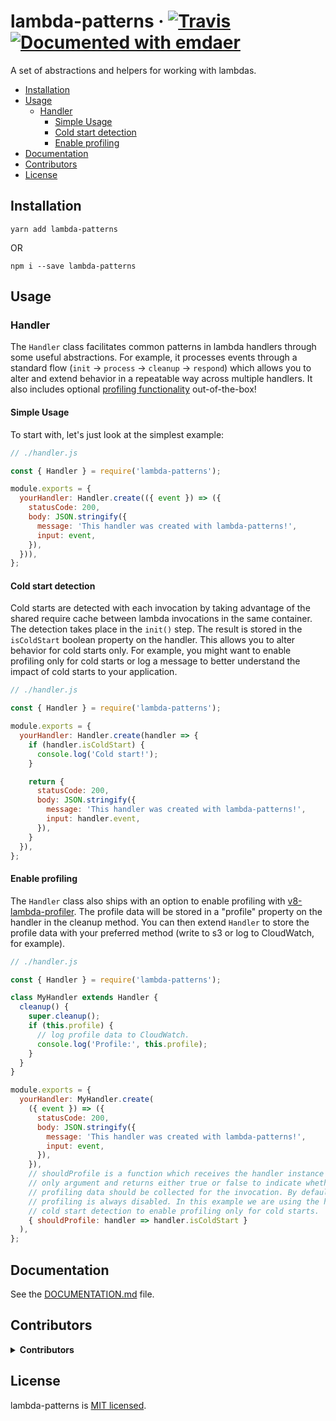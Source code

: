 <!--
  This file was generated by emdaer

  Its template can be found at .emdaer/README.emdaer.md
-->

# lambda-patterns · [![Travis](https://img.shields.io/travis/chasingmaxwell/lambda-patterns.svg?branch=master?style=plastic)](https://travis-ci.org/chasingmaxwell/lambda-patterns) [![Documented with emdaer](https://img.shields.io/badge/📓-documented%20with%20emdaer-F06632.svg?style=flat-square)](https://github.com/emdaer/emdaer)

A set of abstractions and helpers for working with lambdas.

<!-- toc -->

- [Installation](#installation)
- [Usage](#usage)
  * [Handler](#handler)
    + [Simple Usage](#simple-usage)
    + [Cold start detection](#cold-start-detection)
    + [Enable profiling](#enable-profiling)
- [Documentation](#documentation)
- [Contributors](#contributors)
- [License](#license)

<!-- tocstop -->

## Installation

`yarn add lambda-patterns`

 OR

`npm i --save lambda-patterns`

## Usage

### Handler

The `Handler` class facilitates common patterns in lambda handlers through some useful abstractions. For example, it processes events through a standard flow (`init` -> `process` -> `cleanup` -> `respond`) which allows you to alter and extend behavior in a repeatable way across multiple handlers. It also includes optional [profiling functionality](#enable-profiling) out-of-the-box!

#### Simple Usage

To start with, let's just look at the simplest example:

```javascript
// ./handler.js

const { Handler } = require('lambda-patterns');

module.exports = {
  yourHandler: Handler.create(({ event }) => ({
    statusCode: 200,
    body: JSON.stringify({
      message: 'This handler was created with lambda-patterns!',
      input: event,
    }),
  })),
};
```

#### Cold start detection

Cold starts are detected with each invocation by taking advantage of the shared require cache between lambda invocations in the same container. The detection takes place in the `init()` step. The result is stored in the `isColdStart` boolean property on the handler. This allows you to alter behavior for cold starts only. For example, you might want to enable profiling only for cold starts or log a message to better understand the impact of cold starts to your application.

```javascript
// ./handler.js

const { Handler } = require('lambda-patterns');

module.exports = {
  yourHandler: Handler.create(handler => {
    if (handler.isColdStart) {
      console.log('Cold start!');
    }

    return {
      statusCode: 200,
      body: JSON.stringify({
        message: 'This handler was created with lambda-patterns!',
        input: handler.event,
      }),
    }
  }),
};
```


#### Enable profiling

The `Handler` class also ships with an option to enable profiling with [v8-lambda-profiler](https://github.com/iopipe/v8-profiler-lambda). The profile data will be stored in a "profile" property on the handler in the cleanup method. You can then extend `Handler` to store the profile data with your preferred method (write to s3 or log to CloudWatch, for example).

```javascript
// ./handler.js

const { Handler } = require('lambda-patterns');

class MyHandler extends Handler {
  cleanup() {
    super.cleanup();
    if (this.profile) {
      // log profile data to CloudWatch.
      console.log('Profile:', this.profile);
    }
  }
}

module.exports = {
  yourHandler: MyHandler.create(
    ({ event }) => ({
      statusCode: 200,
      body: JSON.stringify({
        message: 'This handler was created with lambda-patterns!',
        input: event,
      }),
    }),
    // shouldProfile is a function which receives the handler instance as its
    // only argument and returns either true or false to indicate whether
    // profiling data should be collected for the invocation. By default,
    // profiling is always disabled. In this example we are using the handler's
    // cold start detection to enable profiling only for cold starts.
    { shouldProfile: handler => handler.isColdStart }
  ),
};
```

## Documentation

See the [DOCUMENTATION.md](./DOCUMENTATION.md) file.

## Contributors

<details>
<summary><strong>Contributors</strong></summary><br />
<a title="Senior Engineer at @fourkitchens." href="https://github.com/chasingmaxwell">
  <img align="left" src="https://avatars0.githubusercontent.com/u/3128659?s=24" />
</a>
<strong>Peter Sieg</strong>
<br /><br />
</details>

## License

lambda-patterns is [MIT licensed](./LICENSE).


